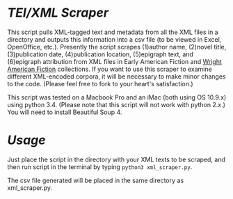 *TEI/XML Scraper*
================
This script pulls XML-tagged text and metadata from all the XML files in a directory and outputs this information into a csv file (to be viewed in Excel, OpenOffice, etc.). Presently the script scrapes (1)author name, (2)novel title, (3)publication date, (4)publication location, (5)epigraph text, and (6)epigraph attribution from XML files in Early American Fiction and [Wright American Fiction](https://github.com/iulibdcs/tei_text) collections. If you want to use this scraper to examine different XML-encoded corpora, it will be necessary to make minor changes to the code. (Please feel free to fork to your heart's satisfaction.) 

This script was tested on a Macbook Pro and an iMac (both using OS 10.9.x) using python 3.4. (Please note that this script will not work with python 2.x.) You will need to install Beautiful Soup 4. 

*Usage*
=============
Just place the script in the directory with your XML texts to be scraped, and then run script in the terminal by typing
`python3 xml_scraper.py`.

The csv file generated will be placed in the same directory as xml_scraper.py. 
